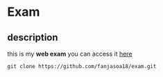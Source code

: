 # Exam
## description
this is my **web exam** you can access it [here](https://hei-web1.herokuapp.com/)
````git
git clone https://github.com/fanjasoa18/exam.git
````
